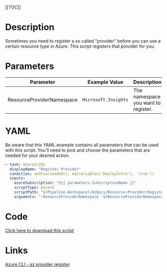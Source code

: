 [[_TOC_]]

# Description

Sometimes you need to register a so called "provider" before you can use a certain resource type in Azure. This script registers that provider for you.

# Parameters

| Parameter                 | Example Value        | Description                         |
| ------------------------- | -------------------- | ----------------------------------- |
| ResourceProviderNamespace | `Microsoft.Insights` | The namespace you want to register. |

# YAML

Be aware that this YAML example contains all parameters that can be used with this script. You'll need to pick and choose the parameters that are needed for your desired action.

```yaml
- task: AzureCLI@2
  displayName: "Register Provider"
  condition: and(succeeded(), eq(variables['DeployInfra'], 'true'))
  inputs:
    azureSubscription: "${{ parameters.SubscriptionName }}"
    scriptType: pscore
    scriptPath: "$(Pipeline.Workspace)/AzDocs/Resource-Provider/Register-Provider.ps1"
    arguments: "-ResourceProviderNamespace '$(ResourceProviderNamespace)'"
```

# Code

[Click here to download this script](../../../../../src/Resource-Provider/Register-Provider.ps1)

# Links

[Azure CLI - az provider register](https://docs.microsoft.com/en-us/cli/azure/provider?view=azure-cli-latest#az_provider_register)
